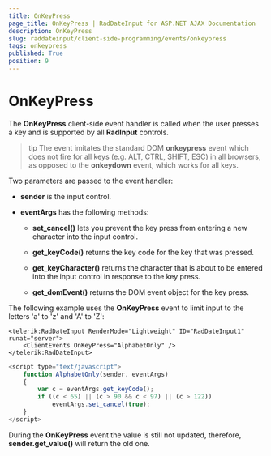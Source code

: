 ```yaml
---
title: OnKeyPress
page_title: OnKeyPress | RadDateInput for ASP.NET AJAX Documentation
description: OnKeyPress
slug: raddateinput/client-side-programming/events/onkeypress
tags: onkeypress
published: True
position: 9
---
```


# OnKeyPress



The **OnKeyPress** client-side event handler is called when the user presses a key and is supported by all **RadInput** controls.

>tip The event imitates the standard DOM **onkeypress** event which does not fire for all keys (e.g. ALT, CTRL, SHIFT, ESC) in all browsers, as opposed to the **onkeydown** event, which works for all keys.
>


Two parameters are passed to the event handler:

* **sender** is the input control.

* **eventArgs** has the following methods:

	* **set_cancel()** lets you prevent the key press from entering a new character into the input control. 

	* **get_keyCode()** returns the key code for the key that was pressed.

	* **get_keyCharacter()** returns the character that is about to be entered into the input control in response to the key press.

	* **get_domEvent()** returns the DOM event object for the key press.

The following example uses the **OnKeyPress** event to limit input to the letters 'a' to 'z' and 'A' to 'Z':

````ASPNET
<telerik:RadDateInput RenderMode="Lightweight" ID="RadDateInput1" runat="server">
	<ClientEvents OnKeyPress="AlphabetOnly" />
</telerik:RadDateInput>
````



````JavaScript
<script type="text/javascript">
	function AlphabetOnly(sender, eventArgs)
	{
		var c = eventArgs.get_keyCode();
		if ((c < 65) || (c > 90 && c < 97) || (c > 122))
			eventArgs.set_cancel(true);
	}
</script>
````



During the **OnKeyPress** event the value is still not updated, therefore, **sender.get_value()** will return the old one.

